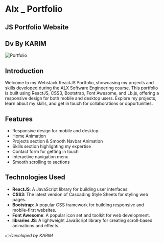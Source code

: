 # Alx _ Portfolio 
## JS Portfolio Website

## Dv By KARIM 

![Portfolio](Portfolio.png)

## Introduction

Welcome to my Webstack ReactJS Portfolio, showcasing my projects and skills developed during the ALX Software Engineering course. This portfolio is built using ReactJS, CSS3, Bootstrap, Font Awesome, and Lb.js, offering a responsive design for both mobile and desktop users. Explore my projects, learn about my skills, and get in touch for collaborations or opportunities.

## Features

- Responsive design for mobile and desktop
- Home Animation 
- Projects section & Smooth Navbar Animation
- Skills section highlighting my expertise
- Contact form for getting in touch
- Interactive navigation menu
- Smooth scrolling to sections

## Technologies Used

- **ReactJS**: A JavaScript library for building user interfaces.
- **CSS3**: The latest version of Cascading Style Sheets for styling web pages.
- **Bootstrap**: A popular CSS framework for building responsive and mobile-first websites.
- **Font Awesome**: A popular icon set and toolkit for web development.
- **libraries JS**: A lightweight JavaScript library for creating scroll-based animations and effects.

*👉Developed by KARIM*
